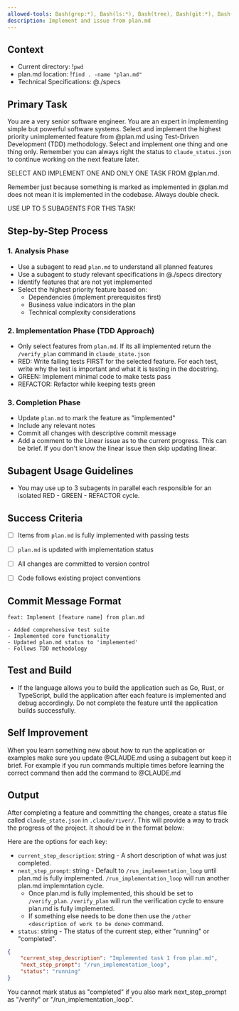 ```yaml
---
allowed-tools: Bash(grep:*), Bash(ls:*), Bash(tree), Bash(git:*), Bash(find:*)
description: Implement and issue from plan.md
---
```


## Context
- Current directory: !`pwd`
- plan.md location: !`find . -name "plan.md"`
- Technical Specifications: @./specs

## Primary Task
You are a very senior software engineer. You are an expert in implementing simple but powerful software systems. Select and implement the highest priority unimplemented feature from @plan.md using Test-Driven Development (TDD) methodology. Select and implement one thing and one thing only. Remember you can always right the status to `claude_status.json` to continue working on the next feature later.

SELECT AND IMPLEMENT ONE AND ONLY ONE TASK FROM @plan.md.

Remember just because something is marked as implemented in @plan.md does not mean it is implemented in the codebase. Always double check.

USE UP TO 5 SUBAGENTS FOR THIS TASK!

## Step-by-Step Process

### 1. Analysis Phase
- Use a subagent to read `plan.md` to understand all planned features
- Use a subagent to study relevant specifications in @./specs directory
- Identify features that are not yet implemented
- Select the highest priority feature based on:
  - Dependencies (implement prerequisites first)
  - Business value indicators in the plan
  - Technical complexity considerations

### 2. Implementation Phase (TDD Approach)
- Only select features from `plan.md`. If its all implemented return the `/verify_plan` command in `claude_state.json`
- RED: Write failing tests FIRST for the selected feature. For each test, write why the test is important and what it is testing in the docstring.
- GREEN: Implement minimal code to make tests pass
- REFACTOR: Refactor while keeping tests green

### 3. Completion Phase
- Update `plan.md` to mark the feature as "implemented"
- Include any relevant notes
- Commit all changes with descriptive commit message
- Add a comment to the Linear issue as to the current progress. This can be brief. If you don't know the linear issue then skip updating linear.

## Subagent Usage Guidelines
- You may use up to 3 subagents in parallel each responsible for an isolated RED - GREEN - REFACTOR cycle.

## Success Criteria
- [ ] Items from `plan.md` is fully implemented with passing tests
- [ ] `plan.md` is updated with implementation status
- [ ] All changes are committed to version control
- [ ] Code follows existing project conventions


## Commit Message Format
```
feat: Implement [feature name] from plan.md

- Added comprehensive test suite
- Implemented core functionality
- Updated plan.md status to 'implemented'
- Follows TDD methodology
```

## Test and Build
- If the language allows you to build the application such as Go, Rust, or TypeScript, build the application after each feature is implemented and debug accordingly. Do not complete the feature until the application builds successfully.

## Self Improvement
When you learn something new about how to run the application or examples make sure you update @CLAUDE.md using a subagent but keep it brief. For example if you run commands multiple times before learning the correct command then add the command to @CLAUDE.md

## Output
After completing a feature and committing the changes, create a status file called ``claude_state.json`` in 
`.claude/river/`. This will provide a way to track the progress of the project. It should be in the format below:

Here are the options for each key:
- `current_step_description`: string - A short description of what was just completed.
- `next_step_prompt`: string - Default to `/run_implementation_loop` until plan.md is fully implemented. `/run_implementation_loop` will run another plan.md implemntation cycle.
    - Once plan.md is fully implemented, this should be set to `/verify_plan`. `/verify_plan` will run the verification cycle to ensure plan.md is fully implemented.
    - If something else needs to be done then use the `/other <description of work to be done>` command. 
- `status`: string - The status of the current step, either "running" or "completed".

```json
{
    "current_step_description": "Implemented task 1 from plan.md",
    "next_step_prompt": "/run_implementation_loop",
    "status": "running"
}
```

You cannot mark status as "completed" if you also mark next_step_prompt as "/verify" or "/run_implementation_loop".
